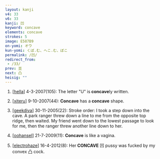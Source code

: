 ```yaml
---
layout: kanji
v4: 33
v6: 33
kanji: 凹
keyword: concave
elements: concave
strokes: 5
image: E587B9
on-yomi: オウ
kun-yomi: くぼ.む、へこ.む、ぼこ
permalink: /凹/
redirect_from:
 - /33/
prev: 亘
next: 凸
heisig: ""
---
```


1) [<a href="http://kanji.koohii.com/profile/hella">hella</a>] 4-3-2007(105): The letter &quot;U&quot; is<strong> concave</strong>ly written.

2) [<a href="http://kanji.koohii.com/profile/xiteru">xiteru</a>] 9-10-2007(44): <strong>Concave</strong> has a<strong> concave</strong> shape.

3) [<a href="http://kanji.koohii.com/profile/geekdiva">geekdiva</a>] 30-11-2005(22): Stroke order: I took a step down into the cave. A park ranger threw down a line to me from the opposite top ridge, then waited. My friend went down to the lowest passage to look for me, then the ranger threw another line down to her.

4) [<a href="http://kanji.koohii.com/profile/oohansel">oohansel</a>] 21-7-2009(11): <strong>Concave</strong> is like a vagina.

5) [<a href="http://kanji.koohii.com/profile/electrohaze">electrohaze</a>] 16-4-2012(8): Her<strong> CONCAVE</strong> 凹 pussy was fucked by my convex 凸 cock.

